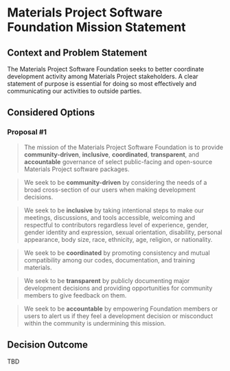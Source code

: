 # Materials Project Software Foundation Mission Statement

## Context and Problem Statement

The Materials Project Software Foundation seeks to better coordinate development activity among Materials Project stakeholders. A clear statement of purpose is essential
for doing so most effectively and communicating our activities to outside parties.

## Considered Options

### Proposal #1

> The mission of the Materials Project Software Foundation is to provide **community-driven**, **inclusive**, **coordinated**, **transparent**, and **accountable** governance of select public-facing and open-source Materials Project software packages.

> We seek to be **community-driven** by considering the needs of a broad cross-section of our users when making development decisions.

> We seek to be **inclusive** by taking intentional steps to make our meetings, discussions, and tools accessible, welcoming and respectful to contributors regardless level of experience, gender, gender identity and expression, sexual orientation, disability, personal appearance, body size, race, ethnicity, age, religion, or nationality.

> We seek to be **coordinated** by promoting consistency and mutual compatibility among our codes, documentation, and training materials.

> We seek to be **transparent** by publicly documenting major development decisions and providing opportunities for community members to give feedback on them.

> We seek to be **accountable** by empowering Foundation members or users to alert us if they feel a development decision or misconduct within the community is undermining this mission.

## Decision Outcome

TBD
